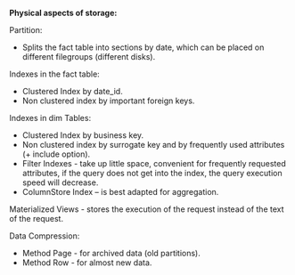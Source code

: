 **Physical aspects of storage:**

Partition:
 - Splits the fact table into sections by date, which can be placed on different filegroups (different disks).

Indexes in the fact table:
- Clustered Index by date_id.
- Non clustered index by important foreign keys.

Indexes in dim Tables:
- Clustered Index by business key.
- Non clustered index by surrogate key and by frequently used attributes (+ include option).
- Filter Indexes - take up little space, convenient for frequently requested attributes, if the query does not get into the index, the query execution speed will decrease.
- ColumnStore Index – is best adapted for aggregation.

Materialized Views - stores the execution of the request instead of the text of the request.

Data Compression:
- Method Page - for archived data (old partitions).
- Method Row - for almost new data.

